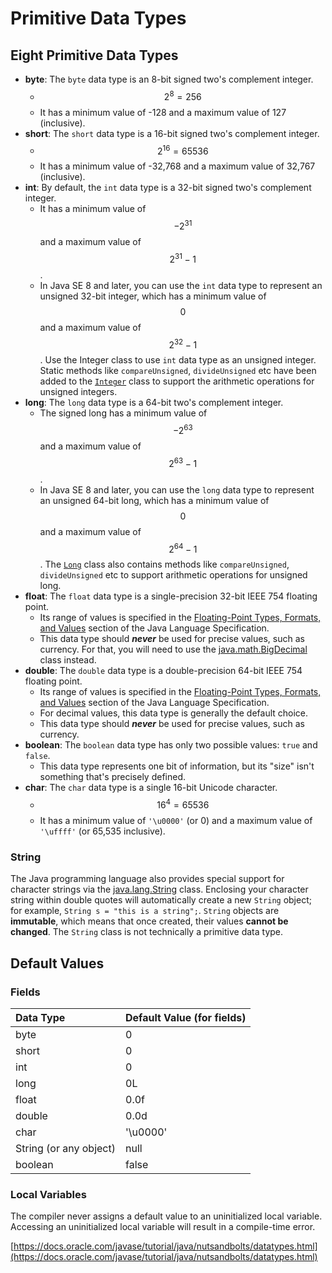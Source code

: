 # Primitive Data Types

## Eight Primitive Data Types

* **byte**: The `byte` data type is an 8-bit signed two's complement integer. 
  * $$2^8=256$$
  * It has a minimum value of -128 and a maximum value of 127 \(inclusive\).
* **short**: The `short` data type is a 16-bit signed two's complement integer. 
  * $$2^{16}=65536$$
  * It has a minimum value of -32,768 and a maximum value of 32,767 \(inclusive\).
* **int**: By default, the `int` data type is a 32-bit signed two's complement integer.
  * It has a minimum value of$$-2^{31}$$and a maximum value of$$2^{31}-1$$.
  * In Java SE 8 and later, you can use the `int` data type to represent an unsigned 32-bit integer, which has a minimum value of$$0$$and a maximum value of $$2^{32}-1$$. Use the Integer class to use `int` data type as an unsigned integer. Static methods like `compareUnsigned`, `divideUnsigned` etc have been added to the [`Integer`](https://docs.oracle.com/javase/8/docs/api/java/lang/Integer.html) class to support the arithmetic operations for unsigned integers.
* **long**: The `long` data type is a 64-bit two's complement integer. 
  * The signed long has a minimum value of $$-2^{63}$$ and a maximum value of $$2^{63}-1$$. 
  * In Java SE 8 and later, you can use the `long` data type to represent an unsigned 64-bit long, which has a minimum value of $$0$$ and a maximum value of $$2^{64}-1$$. The [`Long`](https://docs.oracle.com/javase/8/docs/api/java/lang/Long.html) class also contains methods like `compareUnsigned`, `divideUnsigned` etc to support arithmetic operations for unsigned long.
* **float**: The `float` data type is a single-precision 32-bit IEEE 754 floating point. 
  * Its range of values is specified in the [Floating-Point Types, Formats, and Values](https://docs.oracle.com/javase/specs/jls/se7/html/jls-4.html#jls-4.2.3) section of the Java Language Specification.
  * This data type should _**never**_ be used for precise values, such as currency. For that, you will need to use the [java.math.BigDecimal](https://docs.oracle.com/javase/8/docs/api/java/math/BigDecimal.html) class instead.
* **double**: The `double` data type is a double-precision 64-bit IEEE 754 floating point. 
  * Its range of values is specified in the [Floating-Point Types, Formats, and Values](https://docs.oracle.com/javase/specs/jls/se7/html/jls-4.html#jls-4.2.3) section of the Java Language Specification. 
  * For decimal values, this data type is generally the default choice.
  * This data type should _**never**_ be used for precise values, such as currency.
* **boolean**: The `boolean` data type has only two possible values: `true` and `false`.
  * This data type represents one bit of information, but its "size" isn't something that's precisely defined.
* **char**: The `char` data type is a single 16-bit Unicode character. 
  * $${16}^4=65536$$
  * It has a minimum value of `'\u0000'` \(or 0\) and a maximum value of `'\uffff'` \(or 65,535 inclusive\).

### String

The Java programming language also provides special support for character strings via the [java.lang.String](https://docs.oracle.com/javase/8/docs/api/java/lang/String.html) class. Enclosing your character string within double quotes will automatically create a new `String` object; for example, `String s = "this is a string";`. `String` objects are **immutable**, which means that once created, their values **cannot be changed**. The `String` class is not technically a primitive data type.

## Default Values

### Fields

| **Data Type** | **Default Value \(for fields\)** |
| :--- | :--- |
| byte | 0 |
| short | 0 |
| int | 0 |
| long | 0L |
| float | 0.0f |
| double | 0.0d |
| char | '\u0000' |
| String \(or any object\)   | null |
| boolean | false |

### Local Variables

The compiler never assigns a default value to an uninitialized local variable. Accessing an uninitialized local variable will result in a compile-time error.

[https://docs.oracle.com/javase/tutorial/java/nutsandbolts/datatypes.html](https://docs.oracle.com/javase/tutorial/java/nutsandbolts/datatypes.html)

